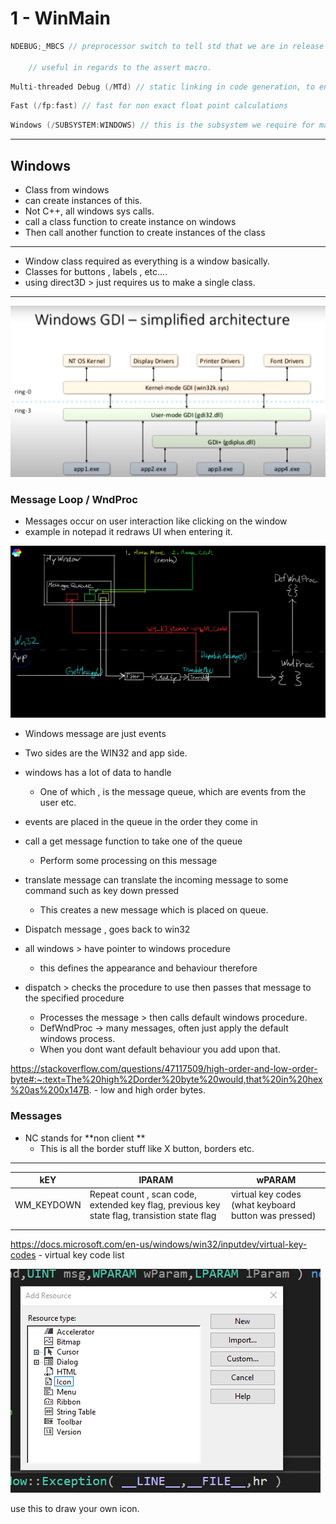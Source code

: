 # 1 - WinMain

```c++
NDEBUG;_MBCS // preprocessor switch to tell std that we are in release mode, std for standard library.

    // useful in regards to the assert macro.
```

```c++
Multi-threaded Debug (/MTd) // static linking in code generation, to ensure the visual studio runtime is not required for the execution  
```

```c++
Fast (/fp:fast) // fast for non exact float point calculations 
```

```c++
Windows (/SUBSYSTEM:WINDOWS) // this is the subsystem we require for making windows applications
```

---

## Windows

- Class from windows
- can create instances of this.
- Not C++, all windows sys calls.
- call a class function to create instance on windows
- Then call another function to create instances of the class

---

- Window class required as everything is a window basically. 
- Classes for buttons , labels , etc.... 
- using direct3D > just requires us to make a single class. 

---

![image](https://github.com/sbalfe/all-notes/blob/master/images/image-20210809183155053.png)

### Message Loop / WndProc

- Messages occur on user interaction like clicking on the window
- example in notepad it redraws UI when entering it.

![image](https://github.com/sbalfe/all-notes/blob/master/images/image-20210809205842558.png)

- Windows message are just events
- Two sides are the WIN32 and app side. 
- windows has a lot of data to handle
  - One of which , is the message queue, which are events from the user etc.

- events are placed in the queue in the order they come in
- call a get message function to take one of the queue 
  - Perform some processing on this message 
- translate message can translate the incoming message to some command such as key down pressed 
  - This creates a new message which is placed on queue.

- Dispatch message , goes back to win32

- all windows > have pointer to windows procedure 
  - this defines the appearance and behaviour therefore
- dispatch > checks the procedure to use then passes that message to the specified procedure 
  - Processes the message > then calls default windows procedure. 
  - DefWndProc $\to$​ many messages, often just apply the default windows process.
  - When you dont want default behaviour you add upon that.

https://stackoverflow.com/questions/47117509/high-order-and-low-order-byte#:~:text=The%20high%2Dorder%20byte%20would,that%20in%20hex%20as%200x147B. - low and high order bytes.

### Messages

- NC stands for **non client **
  - This is all the border stuff like X button, borders etc.

---



| kEY        | lPARAM                                                       | wPARAM                                               |
| ---------- | ------------------------------------------------------------ | ---------------------------------------------------- |
| WM_KEYDOWN | Repeat count , scan code, extended key flag, previous key state flag, transistion state flag | virtual key codes (what keyboard button was pressed) |
|            |                                                              |                                                      |
|            |                                                              |                                                      |

https://docs.microsoft.com/en-us/windows/win32/inputdev/virtual-key-codes - virtual key code list

![image](https://github.com/sbalfe/all-notes/blob/master/images/image-20210810164717310.png)

use this to draw your own icon.